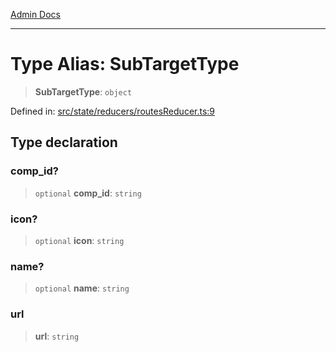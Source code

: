 [Admin Docs](/)

***

# Type Alias: SubTargetType

> **SubTargetType**: `object`

Defined in: [src/state/reducers/routesReducer.ts:9](https://github.com/Aad1tya27/talawa-admin/blob/dd4a08e622d0fa38bcf9758a530e8cdf917dbac8/src/state/reducers/routesReducer.ts#L9)

## Type declaration

### comp\_id?

> `optional` **comp\_id**: `string`

### icon?

> `optional` **icon**: `string`

### name?

> `optional` **name**: `string`

### url

> **url**: `string`
